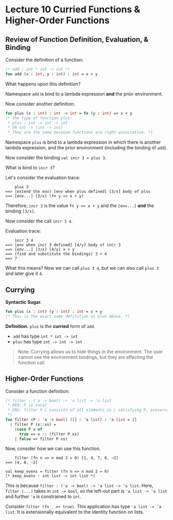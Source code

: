 # Lecture 10 Curried Functions & Higher-Order Functions

## Review of Function Definition, Evaluation, & Binding

Consider the definition of a function:

```SML
(* add : int * int -> int *)
fun add (x : int, y : int) : int = x + y
```

What happens upon this definition?

Namespace `add` is bind to a lambda expression __and__ the prior environment.

Now consider another definition:

```SML
fun plus (x : int) : int -> int = fn (y : int) => x + y
(* The type of function plus:
 * plus : int -> int -> int
 * OR int -> (int -> int)
 * They are the same because functions are right-associative. *)
```

Namespace `plus` is bind to a lambda expression in which there is another lambda expression, and the prior environment (including the binding of `add`).

Now consider the binding `val incr 3 = plus 3`.

What is bind to `incr 3`?

Let's consider the evaluation trace:

```
    plus 3
==> (extend the env) [env when plus defined] [3/x] body of plus
==> [env...] [3/x] (fn y => x + y)
```

Therefore, `incr 3` is the value `fn y => x + y` and the `[env...]` __and__ the binding `[3/x]`.

Now consider the call `incr 3 4`.

Evaluation trace:

```
    incr 3 4
==> [env when incr 3 defined] [4/y] body of incr 3
==> [env...] [3/x] [4/y] x + y
==> (find and substitute the bindings) 3 + 4
==> 7
```

What this means? Now we can call `plus 3 4`, but we can also call `plus 3` and later give it `4`.

## Currying

__Syntactic Sugar.__

```SML
fun plus (x : int) (y : int) : int = x + y
(* This is the exact same definition as plus above. *)
```

__Definition.__ `plus` is the __curried__ form of `add`.
- `add` has type `int * int -> int`
- `plus` has type `int -> int -> int`

> Note: Currying allows us to hide things in the environment. The user cannot see the environment bindings, but they are affecting the function call.

## Higher-Order Functions

Consider a function definition:

```SML
(* filter : ('a -> bool) -> 'a list -> 'a list
 * REQ: P is total
 * ENS: filter P L consists of all elements in L satisfying P, preserving order
 *)
fun filter (P : 'a -> bool) ([] : 'a list) : 'a list = []
  | filter P (x::xs) =
    (case P x of
      true => x :: (filter P xs)
    | false => filter P xs)
```

Now, consider how we can use this function.

```
    filter (fn n => n mod 2 = 0) [1, 4, 7, 8, ~2]
==> [4, 8, ~2]

val keep_evens = filter (fn n => n mod 2 = 0)
(* keep_evens : int list -> int list *)
```

This is because `filter : ('a -> bool) -> 'a list -> 'a list`. Here, `filter (...)` takes in `int -> bool`, so the left-out part is `'a list -> 'a list` and further `'a` is constrained to `int`.

Consider `filter (fn _ => true)`. This application has type `'a list -> 'a list`. It is extensionally equivalent to the identity function on lists.

